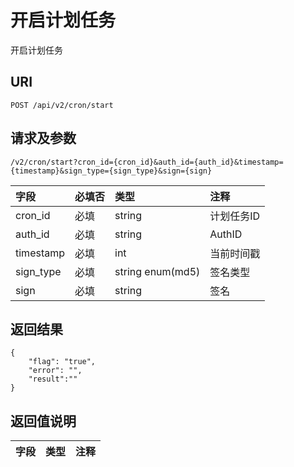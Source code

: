 # 开启计划任务

开启计划任务

## URI

```
POST /api/v2/cron/start
```

## 请求及参数

```
/v2/cron/start?cron_id={cron_id}&auth_id={auth_id}&timestamp={timestamp}&sign_type={sign_type}&sign={sign}
```

| **字段** | **必填否** | **类型** | **注释** |
| :--- | :--- | :--- | :--- |
| cron\_id | 必填 | string | 计划任务ID |
| auth\_id | 必填 | string | AuthID |
| timestamp | 必填 | int | 当前时间戳 |
| sign\_type | 必填 | string enum\(md5\) | 签名类型 |
| sign | 必填 | string | 签名 |

## 返回结果

```
{
    "flag": "true",
    "error": "",
    "result":""
}
```

## 返回值说明

| **字段** | **类型** | **注释** |
| :--- | :--- | :--- |




